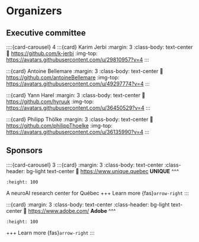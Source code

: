 # Organizers

## Executive committee

::::{card-carousel} 4
:::{card} Karim Jerbi
:margin: 3
:class-body: text-center
:link: https://github.com/k-jerbi
:img-top: https://avatars.githubusercontent.com/u/29810957?v=4
:::

:::{card} Antoine Bellemare
:margin: 3
:class-body: text-center
:link: https://github.com/antoineBellemare
:img-top: https://avatars.githubusercontent.com/u/49297774?v=4
:::

:::{card} Yann Harel
:margin: 3
:class-body: text-center
:link: https://github.com/hyruuk
:img-top: https://avatars.githubusercontent.com/u/36450529?v=4
:::

:::{card} Philipp Thölke
:margin: 3
:class-body: text-center
:link: https://github.com/philippThoelke
:img-top: https://avatars.githubusercontent.com/u/36135990?v=4
:::


## Sponsors

::::{card-carousel} 3
:::{card}
:margin: 3
:class-body: text-center
:class-header: bg-light text-center
:link: https://www.unique.quebec
**UNIQUE**
^^^
```{image} images/logo_unique.png
:height: 100
```
A neuroAI research center for Québec
+++
Learn more {fas}`arrow-right`
:::


:::{card}
:margin: 3
:class-body: text-center
:class-header: bg-light text-center
:link: https://www.adobe.com/
**Adobe**
^^^
```{image} images/logo_adobe.png
:height: 100
```
+++
Learn more {fas}`arrow-right`
:::